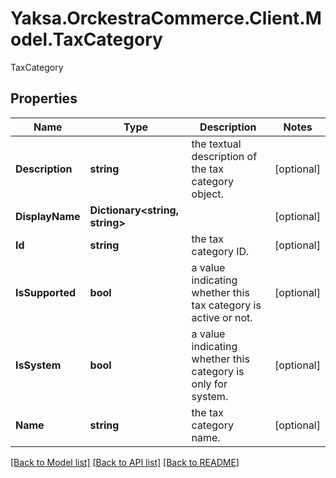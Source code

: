 # Yaksa.OrckestraCommerce.Client.Model.TaxCategory
TaxCategory

## Properties

Name | Type | Description | Notes
------------ | ------------- | ------------- | -------------
**Description** | **string** | the textual description of the tax category object. | [optional] 
**DisplayName** | **Dictionary&lt;string, string&gt;** |  | [optional] 
**Id** | **string** | the tax category ID. | [optional] 
**IsSupported** | **bool** | a value indicating whether this tax category is active or not. | [optional] 
**IsSystem** | **bool** | a value indicating whether this category is only for system. | [optional] 
**Name** | **string** | the tax category name. | [optional] 

[[Back to Model list]](../README.md#documentation-for-models) [[Back to API list]](../README.md#documentation-for-api-endpoints) [[Back to README]](../README.md)

